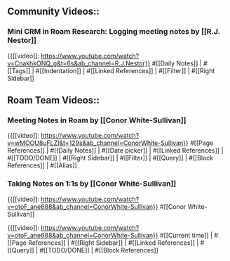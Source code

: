 ## Community Videos::

### Mini CRM in Roam Research: Logging meeting notes by [[R.J. Nestor]]

{{[[video]]: https://www.youtube.com/watch?v=CnakhkONQ_g&t=6s&ab_channel=R.J.Nestor}}
#[[Daily Notes]] | #[[Tags]] | #[[Indentation]] | #[[Linked References]] | #[[Filter]] | #[[Right Sidebar]]

## Roam Team Videos::

### Meeting Notes in Roam by [[Conor White-Sullivan]]

{{[[video]]: https://www.youtube.com/watch?v=wMOOU8uFLZI&t=129s&ab_channel=ConorWhite-Sullivan}}
#[[Page References]] | #[[Daily Notes]] | #[[Date picker]] | #[[Linked References]] | #[[TODO/DONE]] | #[[Right Sidebar]] | #[[Filter]] | #[[Query]] | #[[Block References]] | #[[Alias]]

### Taking Notes on 1:1s by [[Conor White-Sullivan]]

{{[[video]]: https://www.youtube.com/watch?v=otoF_ane688&ab_channel=ConorWhite-Sullivan}} #[[Conor White-Sullivan]]

{{[[video]]: https://www.youtube.com/watch?v=otoF_ane688&ab_channel=ConorWhite-Sullivan}}
#[[Current time]] | #[[Page References]] | #[[Right Sidebar]] | #[[Linked References]] | #[[Query]] | #[[TODO/DONE]] | #[[Block References]] 



